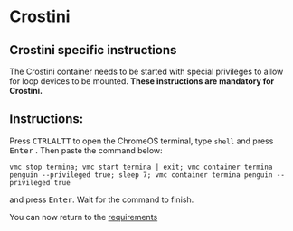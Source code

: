 # Crostini

## Crostini specific instructions

The Crostini container needs to be started with special privileges to allow for loop devices to be mounted. **These
instructions are mandatory for Crostini.**

## Instructions:

Press <kbd>CTRL</kbd><kbd>ALT</kbd><kbd>T</kbd> to open the ChromeOS terminal, type ``shell`` and press <kbd>Enter</kbd>
. Then paste the command below:

```
vmc stop termina; vmc start termina | exit; vmc container termina penguin --privileged true; sleep 7; vmc container termina penguin --privileged true
```

and press <kbd>Enter</kbd>. Wait for the command to finish.

You can now return to the [requirements](/setup-pages/requirements.md)